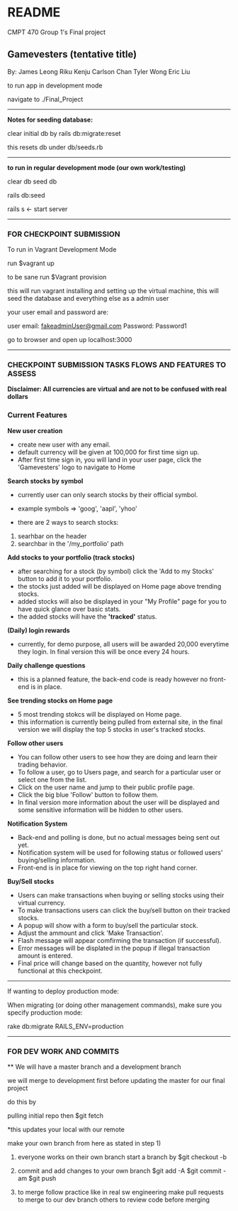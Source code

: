 # README

CMPT 470 Group 1's Final project

## Gamevesters (tentative title)

By:
    James Leong
    Riku Kenju
    Carlson Chan
    Tyler Wong
    Eric Liu

to run app in development mode

navigate to ./Final_Project

----------------------------------------------------

**Notes for seeding database:**

clear initial db by
rails db:migrate:reset

this resets db under db/seeds.rb

----------------------------------------------------
**to run in regular development mode (our own work/testing)**

clear db
seed db

rails db:seed

rails s <- start server

----------------------------------------------------
### FOR CHECKPOINT SUBMISSION
To run in Vagrant Development Mode

run
$vagrant up

to be sane run
$Vagrant provision

this will run vagrant installing and setting up the virtual machine,
this will seed the database and everything else as a admin user

your user email and password are:

user email: fakeadminUser@gmail.com
Password: Password1

go to browser and open up localhost:3000

----------------------------------------------------

### CHECKPOINT SUBMISSION TASKS FLOWS AND FEATURES TO ASSESS
**Disclaimer: All currencies are virtual and are not to be confused with real dollars**

### Current Features

**New user creation**
- create new user with any email.
- default currency will be given at 100,000 for first time sign up.
- After first time sign in, you will land in your user page, click the 'Gamevesters' logo to navigate to Home

**Search stocks by symbol**
- currently user can only search stocks by their official symbol.
- example symbols => 'goog', 'aapl', 'yhoo'

- there are 2 ways to search stocks:
1. searhbar on the header
2. searchbar in the '/my_portfolio' path

**Add stocks to your portfolio (track stocks)**
- after searching for a stock (by symbol) click the 'Add to my Stocks' button to add it to your portfolio.
- the stocks just added will be displayed on Home page above trending stocks.
- added stocks will also be displayed in your "My Profile" page for you to have quick glance over basic stats.
- the added stocks will have the **'tracked'** status.

**(Daily) login rewards**
- currently, for demo purpose, all users will be awarded 20,000 everytime they login. In final version this will be once every 24 hours.

**Daily challenge questions**
- this is a planned feature, the back-end code is ready however no front-end is in place.

**See trending stocks on Home page**
- 5 most trending stokcs will be displayed on Home page.
- this information is currently being pulled from external site, in the final version we will display the top 5 stocks in user's tracked stocks.

**Follow other users**
- You can follow other users to see how they are doing and learn their trading behavior.
- To follow a user, go to Users page, and search for a particular user or select one from the list.
- Click on the user name and jump to their public profile page.
- Click the big blue 'Follow' button to follow them.
- In final version more information about the user will be displayed and some sensitive information will be hidden to other users.

**Notification System**
- Back-end and polling is done, but no actual messages being sent out yet.
- Notification system will be used for following status or followed users' buying/selling information.
- Front-end is in place for viewing on the top right hand corner.

**Buy/Sell stocks**
- Users can make transactions when buying or selling stocks using their virtual currency.
- To make transactions users can click the buy/sell button on their tracked stocks.
- A popup will show with a form to buy/sell the particular stock.
- Adjust the ammount and click 'Make Transaction'.
- Flash message will appear comfirming the transaction (if successful).
- Error messages will be displated in the popup if illegal transaction amount is entered.
- Final price will change based on the quantity, however not fully functional at this checkpoint.


----------------------------------------------------

If wanting to deploy production mode:

When migrating (or doing other management commands), make sure you specify production mode:

rake db:migrate RAILS_ENV=production

----------------------------------------------------

### FOR DEV WORK AND COMMITS

** We will have a master branch and a development branch

we will merge to development first before updating the master for our final project

do this by

pulling initial repo then
$git fetch

*this updates your local with our remote

make your own branch from here as stated in step 1)

1) everyone works on their own branch
  start a branch by
  $git checkout -b <yourbranchname>

2) commit and add changes to your own branch
  $git add -A
  $git commit -am <commit message>
  $git push

3) to merge
  follow practice like in real sw engineering
  make pull requests to merge to our dev branch
  others to review code before merging


